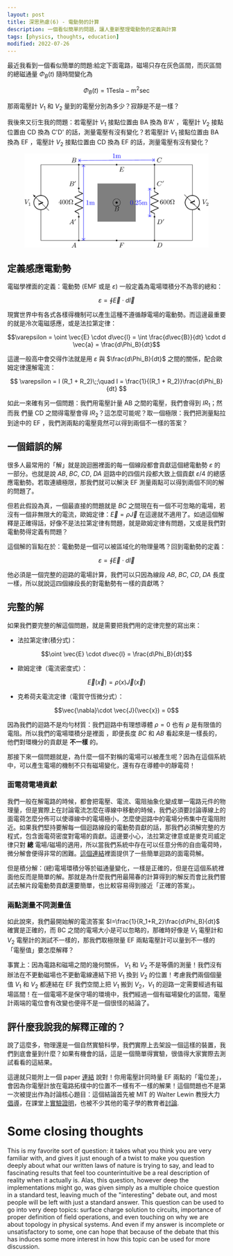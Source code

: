 ```yaml
---
layout: post
title: 深思熟慮(6) - 電動勢的計算
description: 一個看似簡單的問題，讓人重新整理電動勢的定義與計算
tags: [physics, thoughts, education]
modified: 2022-07-26
---
```


最近我看到一個看似簡單的問題:給定下面電路，磁場只存在灰色區間，而灰區間的總磁通量 $\Phi_B(t)$ 隨時間變化為

$$\Phi_B(t) = 1 \mathrm{Tesla-m}^{2}\mathrm{sec}$$

那兩電壓計 $V_1$ 和 $V_{2}$ 量到的電壓分別為多少？寂靜是不是一樣？

我後來又衍生我的問題：若電壓計 $V_1$ 接點位置由 BA 換為 B'A' ，電壓計 $V_2$ 接點位置由 CD 換為 C'D' 的話，測量電壓有沒有變化？若電壓計 $V_1$ 接點位置由 BA 換為 EF ，電壓計 $V_2$ 接點位置由 CD 換為 EF 的話，測量電壓有沒有變化？

<figure >
	<img src="/images/posts/20220722/circuit.png" alt="">
</figure>

## 定義感應電動勢

電磁學裡面的定義：電動勢 (EMF 或是 $\varepsilon$) 一般定義為電場環積分不為零的總和：

$$\varepsilon = \oint \vec{E}\cdot d\vec{l}$$

現實世界中有各式各樣得機制可以產生這種不遵循靜電場的電動勢。而這邊最重要的就是冷次電磁感應，或是法拉第定律：

$$\varepsilon = \oint \vec{E} \cdot d\vec{l} = \int \frac{d\vec{B}}{dt} \cdot d \vec{a}  = \frac{d\Phi_B}{dt}$$

這邊一般高中會交得作法就是用 $\varepsilon$ 與 $\frac{d\Phi_B}{dt}$ 之間的關係，配合歐姆定律還解電流：

$$
\varepsilon = I (R_1 + R_2)\;;\quad
I = \frac{1}{(R_1 + R_2)}\frac{d\Phi_B}{dt}
$$

如此一來確有另一個問題：我們用電壓計量 AB 之間的電壓，我們會得到 $IR_1$；然而我
們量 CD 之間得電壓會得 $IR_2$？這怎麼可能呢？取一個極限：我們把測量點拉到途中的
EF ，我們測兩點的電壓竟然可以得到兩個不一樣的答案？

## 一個錯誤的解

很多人最常用的「解」就是說迴圈裡面的每一個線段都會貢獻這個總電動勢 $\varepsilon$ 的一部分。也就是說 $AB$, $BC$, $CD$, $DA$ 迴路中的四個片段都大致上個貢獻 $\varepsilon/4$ 的總感應電動勢。若取連續極限，那我們就可以解決 EF 測量兩點可以得到兩個不同的解的問題了。

但若此假設為真，一個最直接的問題就是 $BC$ 之間現在有一個不可忽略的電場，若沒有一個非無限大的電流，歐姆定律：$\vec{E} = \rho \vec{J}$ 在這邊就不適用了。如過這個解釋是正確得話，好像不是法拉第定律有問題，就是歐姆定律有問題，又或是我們對電動勢得定義有問題？

這個解的盲點在於：電動勢是一個可以被區域化的物理量嗎？回到電動勢的定義：

$$\varepsilon = \oint \vec{E}\cdot d\vec{l}$$

他必須是一個完整的迴路的電場計算，我們可以只因為線段 $AB$, $BC$, $CD$, $DA$ 長度一樣，所以就說這四個線段長的對電動勢有一樣的貢獻嗎？

## 完整的解

如果我們要完整的解這個問題，就是需要把我們用的定律完整的寫出來：

- 法拉第定律(積分式)：

$$\oint \vec{E} \cdot d\vec{l} = \frac{d\Phi_B}{dt}$$

- 歐姆定律（電流密度式）：

$$ \vec{E} (\vec{x}) = \rho(x) \vec{J}(\vec{x}) $$

- 克希荷夫電流定律（電賀守恆微分式）：

$$\vec{\nabla}\cdot \vec{J}(\vec{x}) = 0$$

因為我們的迴路不是均勻材質：我們迴路中有理想導體 $\rho=0$ 也有 $\rho$ 是有限值的電阻。所以我們的電場環積分是裡面 ，即便長度 $BC$ 和 $AB$ 看起來是一樣長的，他們對環機分的貢獻是 **不一樣** 的。

那接下來一個問題就是，為什麼一個不對稱的電場可以被產生呢？因為在這個系統中，可以產生電場的機制不只有磁場變化，還有存在導體中的靜電荷！

### 面電荷電場貢獻

我們一般在解電路的時候，都會把電壓、電流、電阻抽象化變成單一電路元件的物理量，但是實際上在討論電流怎麼在導線中移動的時候，我們必須要討論導線上的面電荷怎麼分佈可以使導線中的電場極小，怎麼使迴路中的電場分佈集中在電阻附近。如果我們堅持要解每一個迴路線段的電動勢貢獻的話，那我們必須解完整的方程式，包含面電荷密度對電場的貢獻。這邊要小心，法拉第定律意或是麥克司威定律只對 **總** 電場/磁場的適用，所以當我們系統中存在可以任意分佈的自由電荷時，微分解會便得非常的困難。[這個連結][surfacechargesol]裡面提供了一些簡單迴路的面電荷解。

但是積分解：(總)電場環積分等於磁通量變化，一樣是正確的，但是在這個系統裡面他反而是簡單的解。那就是為什麼我們用最陽春的計算得到的解反而會比我們嘗試去解片段電動勢貢獻還要簡單，也比較容易得到接近「正確的答案」。

[surfacechargesol]: https://www.glowscript.org/#/user/matterandinteractions/folder/matterandinteractions/program/18-SurfaceCharge

### 兩點測量不同測量值

如此說來，我們最開始解的電流答案 $I=\frac{1}{R_1+R_2}\frac{d\Phi_B}{dt}$ 確實是正確的，而 BC 之間的電場大小是可以忽略的，那確時好像是 $V_1$ 電壓計和 $V_2$ 電壓計的測試不一樣的，那我們取極限量 EF 兩點電壓計可以量到不一樣的「電壓值」要怎麼解釋？

事實上：因為電路和磁場之間的幾何關係， $V_1$ 和 $V_2$ 不是等價的測量！我們沒有辦法在不更動磁場也不更動電線連結下把 $V_1$ 換到 $V_2$ 的位置！考慮我們兩個個量值 $V_1$ 和 $V_2$ 都連結在 EF 我們空間上把 $V_1$ 搬到 $V_2$，$V_1$ 的迴路一定需要經過有磁場區間！在一個電場不是保守場的環境中，我們經過一個有磁場變化的區間，電壓計兩端的電位會有改變也便得不是一個很怪的結論了。

## 評什麼我說我的解釋正確的？

說了這麼多，物理還是一個自然實驗科學，我們實際上去架設一個這樣的裝置，我們到底會量到什麼？如果有機會的話，這是一個簡單得實驗，很值得大家實際去測試看看的這結果。

這邊就只能附上一個 paper [連結][paper] 說對！你用電壓計同時量 EF 兩點的「電位差」，會因為你電壓計放在電路拓樸中的位置不一樣有不一樣的解果！這個問題也不是第一次被提出作為討論核心題目：這個結論首先被 MIT 的 Walter Lewin 教授大力[倡導][youtube1]，在課堂上[實驗證明][youtube3]，也被不少其他的電子學的教育者[討論][youtube2].

[paper]: https://aapt.scitation.org/doi/10.1119/1.12923
[youtube1]: https://www.youtube.com/watch?app=desktop&v=LzT_YZ0xCFY
[youtube2]: https://www.youtube.com/watch?v=0TTEFF0D8SA
[youtube3]: https://youtu.be/nGQbA2jwkWI?t=2990

# Some closing thoughts

This is my favorite sort of question: it takes what you think you are very
familiar with, and gives it just enough of a twist to make you question deeply
about what our written laws of nature is trying to say, and lead to fascinating
results that feel too counterintuitive be a real description of reality when it
actually is. Alas, this question, however deep the implementations might go, was
given simply as a multiple choice question in a standard test, leaving much of
the "interesting" debate out, and most people will be left with just a standard
answer. This question can be used to go into very deep topics: surface charge
solution to circuits, importance of proper definition of field operations, and
even touching on why we are about topology in physical systems. And even if my
answer is incomplete or unsatisfactory to some, one can hope that because of the
debate that this has induces some more interest in how this topic can be used
for more discussion.
